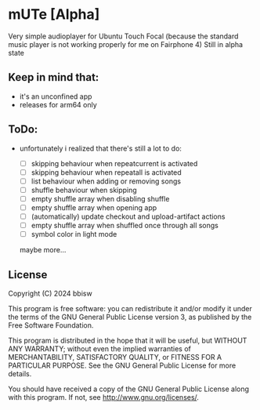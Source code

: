 # mUTe [Alpha]

Very simple audioplayer for Ubuntu Touch Focal (because the standard music player is not working properly for me on Fairphone 4)
Still in alpha state

## Keep in mind that:

- it's an unconfined app    
- releases for arm64 only

## ToDo:

- unfortunately i realized that there's still a lot to do:

  - [ ] skipping behaviour when repeatcurrent is activated
  - [ ] skipping behaviour when repeatall is activated
  - [ ] list behaviour when adding or removing songs
  - [ ] shuffle behaviour when skipping
  - [ ] empty shuffle array when disabling shuffle
  - [ ] empty shuffle array when opening app
  - [ ] (automatically) update checkout and upload-artifact actions
  - [ ] empty shuffle array when shuffled once through all songs
  - [ ] symbol color in light mode

  maybe more...

## License

Copyright (C) 2024  bbisw

This program is free software: you can redistribute it and/or modify it under
the terms of the GNU General Public License version 3, as published by the
Free Software Foundation.

This program is distributed in the hope that it will be useful, but WITHOUT ANY
WARRANTY; without even the implied warranties of MERCHANTABILITY, SATISFACTORY
QUALITY, or FITNESS FOR A PARTICULAR PURPOSE.  See the GNU General Public License
for more details.

You should have received a copy of the GNU General Public License along with
this program. If not, see <http://www.gnu.org/licenses/>.
